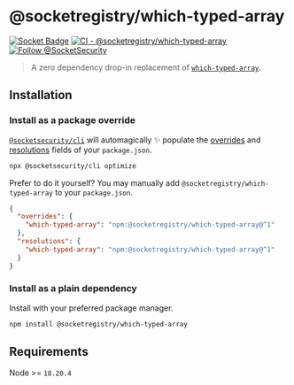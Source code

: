 # @socketregistry/which-typed-array

[![Socket Badge](https://socket.dev/api/badge/npm/package/@socketregistry/which-typed-array)](https://socket.dev/npm/package/@socketregistry/which-typed-array)
[![CI - @socketregistry/which-typed-array](https://github.com/SocketDev/socket-registry-js/actions/workflows/test.yml/badge.svg)](https://github.com/SocketDev/socket-registry-js/actions/workflows/test.yml)
[![Follow @SocketSecurity](https://img.shields.io/twitter/follow/SocketSecurity?style=social)](https://twitter.com/SocketSecurity)

> A zero dependency drop-in replacement of
> [`which-typed-array`](https://www.npmjs.com/package/which-typed-array).

## Installation

### Install as a package override

[`@socketsecurity/cli`](https://www.npmjs.com/package/@socketsecurity/cli) will
automagically :sparkles: populate the
[overrides](https://docs.npmjs.com/cli/v9/configuring-npm/package-json#overrides)
and [resolutions](https://yarnpkg.com/configuration/manifest#resolutions) fields
of your `package.json`.

```sh
npx @socketsecurity/cli optimize
```

Prefer to do it yourself? You may manually add
`@socketregistry/which-typed-array` to your `package.json`.

```json
{
  "overrides": {
    "which-typed-array": "npm:@socketregistry/which-typed-array@^1"
  },
  "resolutions": {
    "which-typed-array": "npm:@socketregistry/which-typed-array@^1"
  }
}
```

### Install as a plain dependency

Install with your preferred package manager.

```sh
npm install @socketregistry/which-typed-array
```

## Requirements

Node &gt;= `18.20.4`
